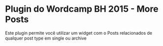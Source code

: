 <h1> Plugin do Wordcamp BH 2015 - More Posts </h1>
<p>Este plugin permite você utilizar um widget com o Posts relacionados de qualquer post type em single ou archive</p>
